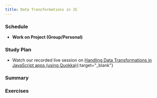 ```yaml
---
title: Data Transformations in JS
---
```


### Schedule

  - **Work on Project (Group/Personal)**

### Study Plan

  - Watch our recorded live session on [Handling Data Transformations in JavaScript apps (using Quokka)](https://www.youtube.com/watch?v=CAp3avcHYCM){:target="_blank"}

### Summary

### Exercises